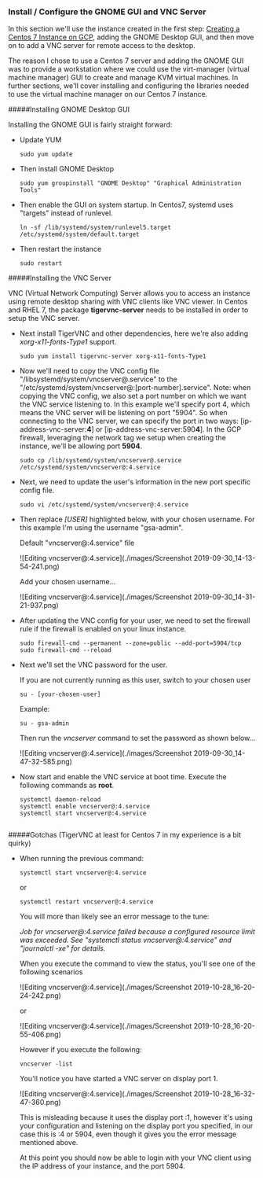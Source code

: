 ### Install / Configure the GNOME GUI and VNC Server

In this section we'll use the instance created in the first step: [Creating a Centos 7 Instance on GCP](Creating-Centos7-Instance-GCP.md), adding the GNOME Desktop GUI, and then move on to add a VNC server for remote access to the desktop. 

The reason I chose to use a Centos 7 server and adding the GNOME GUI was to provide a workstation where we could use the virt-manager (virtual machine manager) GUI to create and manage KVM virtual machines. In further sections, we'll cover installing and configuring the libraries needed to use the virtual machine manager on our Centos 7 instance. 

#####Installing GNOME Desktop GUI

Installing the GNOME GUI is fairly straight forward:

- Update YUM

   ```sudo yum update``` 

- Then install GNOME Desktop

   ```sudo yum groupinstall "GNOME Desktop" "Graphical Administration Tools"```
   
- Then enable the GUI on system startup. In Centos7, systemd uses "targets" instead of runlevel.

   ```ln -sf /lib/systemd/system/runlevel5.target /etc/systemd/system/default.target```
   
- Then restart the instance

   ```sudo restart```


#####Installing the VNC Server

VNC (Virtual Network Computing) Server allows you to access an instance using remote desktop sharing with VNC clients like VNC viewer. In Centos and RHEL 7, the package **tigervnc-server** needs to be installed in order to setup the VNC server. 

- Next install TigerVNC and other dependencies, here we're also adding *xorg-x11-fonts-Type1* support.

   ```sudo yum install tigervnc-server xorg-x11-fonts-Type1```
   
- Now we'll need to copy the VNC config file "/libsystemd/system/vncserver@.service" to the "/etc/systemd/system/vncserver@:[port-number].service". Note: when copying the VNC config, we also set a port number on which we want the VNC service listening to. In this example we'll specify port 4, which means the VNC server will be listening on port "5904". So when connecting to the VNC server, we can specify the port in two ways: [ip-address-vnc-server:**4**] or [ip-address-vnc-server:590**4**]. In the GCP firewall, leveraging the network tag we setup when creating the instance, we'll be allowing port **5904**. 

   ```sudo cp /lib/systemd/system/vncserver@.service /etc/systemd/system/vncserver@:4.service``` 

- Next, we need to update the user's information in the new port specific config file. 

   ```sudo vi /etc/systemd/system/vncserver@:4.service```
   
- Then replace *[USER]* highlighted below, with your chosen username. For this example I'm using the username "gsa-admin".

   Default "vncserver@:4.service" file

   ![Editing vncserver@:4.service](./images/Screenshot 2019-09-30_14-13-54-241.png)
   
   Add your chosen username...
   
   ![Editing vncserver@:4.service](./images/Screenshot 2019-09-30_14-31-21-937.png)
   
- After updating the VNC config for your user, we need to set the firewall rule if the firewall is enabled on your linux instance.

   ```
   sudo firewall-cmd --permanent --zone=public --add-port=5904/tcp
   sudo firewall-cmd --reload
   ```
   
- Next we'll set the VNC password for the user.

  If you are not currently running as this user, switch to your chosen user
  
  ```su - [your-chosen-user]```
  
  Example:
  
  ```su - gsa-admin```
  
  Then run the *vncserver* command to set the password as shown below...
  
     ![Editing vncserver@:4.service](./images/Screenshot 2019-09-30_14-47-32-585.png)
     
- Now start and enable the VNC service at boot time. Execute the following commands as **root**.

   ```
   systemctl daemon-reload
   systemctl enable vncserver@:4.service
   systemctl start vncserver@:4.service
      
   ```
   
#####Gotchas (TigerVNC at least for Centos 7 in my experience is a bit quirky)

- When running the previous command:

   ```systemctl start vncserver@:4.service```
   
  or
  
  ```systemctl restart vncserver@:4.service```
  
  You will more than likely see an error message to the tune:
  
  *Job for vncserver@:4.service failed because a configured resource limit was exceeded. See "systemctl status vncserver@:4.service" and "journalctl -xe" for details.*
  
  When you execute the command to view the status, you'll see one of the following scenarios
  
  ![Editing vncserver@:4.service](./images/Screenshot 2019-10-28_16-20-24-242.png)
  
  or
  
  ![Editing vncserver@:4.service](./images/Screenshot 2019-10-28_16-20-55-406.png)
  
  However if you execute the following:
  
  ```vncserver -list```
  
  You'll notice you have started a VNC server on display port 1.
  
  ![Editing vncserver@:4.service](./images/Screenshot 2019-10-28_16-32-47-360.png)
  
  This is misleading because it uses the display port :1, however it's using your configuration and listening on the display port you specified, in our case this is :4 or 5904, even though it gives you the error message mentioned above.
  
  At this point you should now be able to login with your VNC client using the IP address of your instance, and the port 5904.